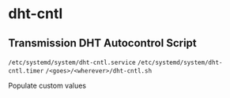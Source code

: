 # dht-cntl
## Transmission DHT Autocontrol Script

`/etc/systemd/system/dht-cntl.service`
`/etc/systemd/system/dht-cntl.timer`
`/<goes>/<wherever>/dht-cntl.sh`

Populate custom values
